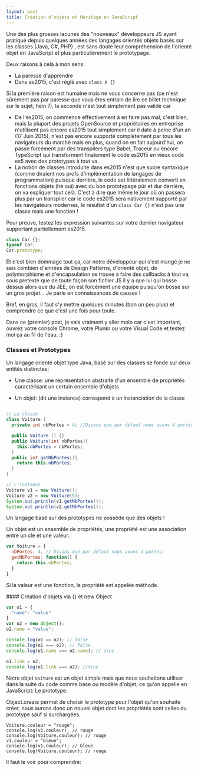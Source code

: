 ```yaml
---
layout: post
title: Création d'objets et Héritage en JavaScript
---
```


Une des plus grosses lacunes des "nouveaux" développeurs JS ayant pratiqué depuis quelques années des langages orientés objets basés sur les classes (Java, C#, PHP) , est sans doute leur compréhension de l'orienté objet en JavaScript et plus particulièrement le prototypage.

Deux raisons à celà à mon sens:

* La paresse d'apprendre
* Dans es2015, c'est réglé avec `class X {}`

Si la première raison est humaine mais ne vous concerne pas (ce n'est sûrement pas par paresse que vous êtes entrain de lire ce billet technique sur le sujet, hein ?), la seconde n'est tout simplement pas valide car

* De l'es2015, on commence effectivement à en faire pas mal, c'est bien, mais la plupart des projets OpenSource et propriétaires en entreprise n'utilisent pas encore es2015 tout simplement car il date à peine d'un an (17 Juin 2015), n'est pas encore supporté complètement par tous les navigateurs du marché mais en plus, quand on en fait aujourd'hui, on passe forcément par des transpilers type Babel, Traceur ou encore TypeScript qui transforment finalement le code es2015 en vieux code es5 avec des prototypes à tout va.
* La notion de classes introduite dans es2015 n'est que sucre syntaxique (comme diraient nos profs d'implémentation de langages de programmation) puisque derrière, le code est littéralement converti en fonctions objets (hé oui) avec du bon prototypage pûr et dur derrière, on va expliquer tout celà. C'est à dire que même le jour où on passera plus par un transpiler car le code es2015 sera nativement supporté par les navigateurs modernes, le résultat d'un `class Car {}` n'est pas une classe mais une fonction !

Pour preuve, testez les expression suivantes sur votre dernier navigateur supportant partiellement es2015.

```JavaScript
class Car {};
typeof Car;
Car.prototype;
```

Et c'est bien dommage tout ça, car notre développeur qui s'est mangé je ne sais combien d'années de Design Patterns, d'orienté objet, de polymorphisme et d'encapsulation se trouve à faire des callbacks à tout va, sous pretexte que de toute façon son fichier JS il y a que lui qui bosse dessus alors que du JEE, on est forcément une équipe puisqu'on bosse sur un gros projet... Je parle en connaissances de causes !

Bref, en gros, il faut s'y mettre quelques minutes (bon un peu plus) et comprendre ce que c'est une fois pour toute.

Dans ce (premier) post, je vais vraiment y aller molo car c'est important, ouvrez votre console Chrome, votre Plunkr ou votre Visual Code et testez moi ça au fil de l'eau. :)

### Classes et Prototypes

Un langage orienté objet type Java, basé sur des classes se fonde sur deux entités distinctes:

* Une classe: une représentation abstraite d'un ensemble de propriétés caractérisant un certain ensemble d'objets

* Un objet: (dit une instance) correspond à un instanciation de la classe

```Java

// La classe
class Voiture {
  private int nbPortes = 4; //Disons que par défaut nous avons 4 portes;

  public Voiture () {}
  public Voiture(int nbPortes){
    this.nbPortes = nbPortes;
  }
  public int getNbPortes(){
    return this.nbPortes;
  }
}

// L'instance
Voiture v1 = new Voiture();
Voiture v2 = new Voiture(5);
System.out.println(v1.getNbPortes());
System.out.println(v2.getNbPortes());

```

Un langage basé sur des prototypes ne possède que des objets !

Un objet est un ensemble de propriétés, une propriété est une association entre un clé et une valeur.

```JavaScript
var Voiture = {
  nbPortes: 4, // Disons que par défaut nous avons 4 portes;
  getNbPortes: function() {
    return this.nbPortes;
  }
}
```

Si la valeur est une fonction, la propriété est appelée méthode.

#### Création d'objets via {} et new Object

```JavaScript
var o1 = {
  "name": "value"
}
var o2 = new Object();
o2.name = "value";

console.log(o1 == o2); // false
console.log(o1 === o2); // false
console.log(o1.name === o2.name); // true

o1.link = o2;
console.log(o1.link === o2); //true
```

Notre objet `Voiture` est un objet simple mais que nous souhaitons utiliser dans la suite du code comme base ou modèle d'objet, ce qu'on appelle en JavaScript: Le prototype.

Object.create permet de choisir le prototype pour l'objet qu'on souhaite créer, nous aurons donc un nouvel objet dont les propriétés sont celles du prototype sauf si surchargées.

```
Voiture.couleur = "rouge";
console.log(v1.couleur); // rouge
console.log(Voiture.couleur); // rouge
v1.couleur = "bleue";
console.log(v1.couleur); // bleue
console.log(Voiture.couleur); // rouge
```

Il faut le voir pour comprendre:
